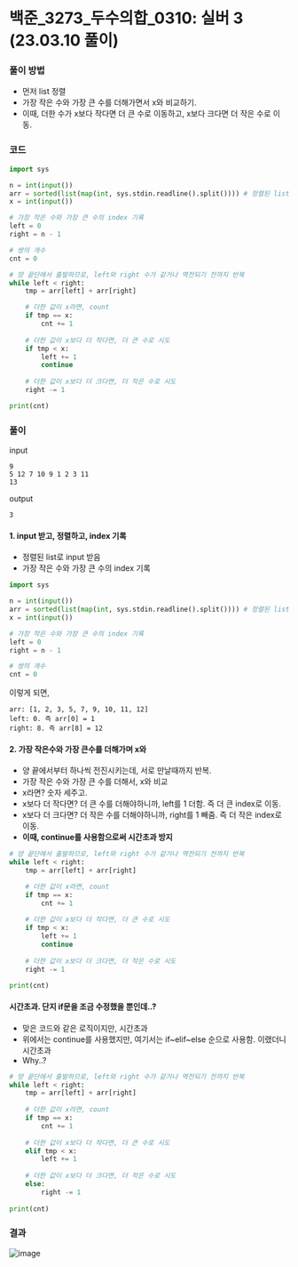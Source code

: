 # 백준_3273_두수의합_0310: 실버 3 (23.03.10 풀이)

### 풀이 방법
- 먼저 list 정렬
- 가장 작은 수와 가장 큰 수를 더해가면서 x와 비교하기.
- 이때, 더한 수가 x보다 작다면 더 큰 수로 이동하고, x보다 크다면 더 작은 수로 이동.

### 코드
```python
import sys

n = int(input())
arr = sorted(list(map(int, sys.stdin.readline().split()))) # 정렬된 list
x = int(input())

# 가장 작은 수와 가장 큰 수의 index 기록
left = 0
right = n - 1

# 쌍의 개수
cnt = 0

# 양 끝단에서 출발하므로, left와 right 수가 같거나 역전되기 전까지 반복
while left < right:
    tmp = arr[left] + arr[right]

    # 더한 값이 x라면, count
    if tmp == x:
        cnt += 1
        
    # 더한 값이 x보다 더 작다면, 더 큰 수로 시도
    if tmp < x:
        left += 1
        continue
        
    # 더한 값이 x보다 더 크다면, 더 작은 수로 시도
    right -= 1

print(cnt)
```
### 풀이
input
```
9
5 12 7 10 9 1 2 3 11
13
```

output
```
3
```

#### 1. input 받고, 정렬하고, index 기록
- 정렬된 list로 input 받음
- 가장 작은 수와 가장 큰 수의 index 기록
```python
import sys

n = int(input())
arr = sorted(list(map(int, sys.stdin.readline().split()))) # 정렬된 list
x = int(input())

# 가장 작은 수와 가장 큰 수의 index 기록
left = 0
right = n - 1

# 쌍의 개수
cnt = 0
```

이렇게 되면,
```
arr: [1, 2, 3, 5, 7, 9, 10, 11, 12]
left: 0. 즉 arr[0] = 1
right: 8. 즉 arr[8] = 12
```

#### 2. 가장 작은수와 가장 큰수를 더해가며 x와 
- 양 끝에서부터 하나씩 전진시키는데, 서로 만날때까지 반복.
- 가장 작은 수와 가장 큰 수를 더해서, x와 비교
- x라면? 숫자 세주고.
- x보다 더 작다면? 더 큰 수를 더해야하니까, left를 1 더함. 즉 더 큰 index로 이동.
- x보다 더 크다면? 더 작은 수를 더해야하니까, right를 1 빼줌. 즉 더 작은 index로 이동.
- **이때, continue를 사용함으로써 시간초과 방지**
```python
# 양 끝단에서 출발하므로, left와 right 수가 같거나 역전되기 전까지 반복
while left < right:
    tmp = arr[left] + arr[right]

    # 더한 값이 x라면, count
    if tmp == x:
        cnt += 1
        
    # 더한 값이 x보다 더 작다면, 더 큰 수로 시도
    if tmp < x:
        left += 1
        continue
        
    # 더한 값이 x보다 더 크다면, 더 작은 수로 시도
    right -= 1

print(cnt)
```

#### 시간초과. 단지 if문을 조금 수정했을 뿐인데..?
- 맞은 코드와 같은 로직이지만, 시간초과
- 위에서는 continue를 사용했지만, 여기서는 if~elif~else 순으로 사용함. 이랬더니 시간초과
- Why..?
```python
# 양 끝단에서 출발하므로, left와 right 수가 같거나 역전되기 전까지 반복
while left < right:
    tmp = arr[left] + arr[right]
    
    # 더한 값이 x라면, count
    if tmp == x:
        cnt += 1
        
    # 더한 값이 x보다 더 작다면, 더 큰 수로 시도
    elif tmp < x:
        left += 1
    
    # 더한 값이 x보다 더 크다면, 더 작은 수로 시도
    else:
        right -= 1
    
print(cnt)
```

### 결과
![image](https://user-images.githubusercontent.com/69101394/224218164-fde9430b-d8cf-476c-8b86-97a761c82d52.png)

